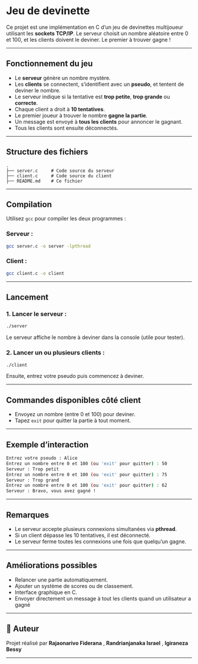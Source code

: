 # Jeu de devinette

Ce projet est une implémentation en C d’un jeu de devinettes multijoueur utilisant les **sockets TCP/IP**. Le serveur choisit un nombre aléatoire entre 0 et 100, et les clients doivent le deviner. Le premier à trouver gagne !

---

## Fonctionnement du jeu

- Le **serveur** génère un nombre mystère.
- Les **clients** se connectent, s’identifient avec un **pseudo**, et tentent de deviner le nombre.
- Le serveur indique si la tentative est **trop petite**, **trop grande** ou **correcte**.
- Chaque client a droit à **10 tentatives**.
- Le premier joueur à trouver le nombre **gagne la partie**.
- Un message est envoyé à **tous les clients** pour annoncer le gagnant.
- Tous les clients sont ensuite déconnectés.

---

## Structure des fichiers

```
.
├── server.c     # Code source du serveur
├── client.c     # Code source du client
├── README.md    # Ce fichier
```

---

## Compilation

Utilisez `gcc` pour compiler les deux programmes :

### Serveur :

```bash
gcc server.c -o server -lpthread
```

### Client :

```bash
gcc client.c -o client
```

---

## Lancement

### 1. Lancer le serveur :

```bash
./server
```

Le serveur affiche le nombre à deviner dans la console (utile pour tester).

### 2. Lancer un ou plusieurs clients :

```bash
./client
```

Ensuite, entrez votre pseudo puis commencez à deviner.

---

## Commandes disponibles côté client

- Envoyez un nombre (entre 0 et 100) pour deviner.
- Tapez `exit` pour quitter la partie à tout moment.

---

## Exemple d’interaction

```bash
Entrez votre pseudo : Alice
Entrez un nombre entre 0 et 100 (ou 'exit' pour quitter) : 50
Serveur : Trop petit
Entrez un nombre entre 0 et 100 (ou 'exit' pour quitter) : 75
Serveur : Trop grand
Entrez un nombre entre 0 et 100 (ou 'exit' pour quitter) : 62
Serveur : Bravo, vous avez gagné !
```

---

## Remarques

- Le serveur accepte plusieurs connexions simultanées via **pthread**.
- Si un client dépasse les 10 tentatives, il est déconnecté.
- Le serveur ferme toutes les connexions une fois que quelqu’un gagne.

---

## Améliorations possibles

- Relancer une partie automatiquement.
- Ajouter un système de scores ou de classement.
- Interface graphique en C.
- Envoyer directement un message à tout les clients quand un utilisateur a gagné

---

## 👤 Auteur

Projet réalisé par **Rajaonarivo Fiderana** , **Randrianjanaka Israel** , **Igiraneza Bessy**

---